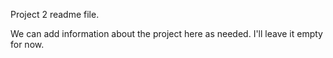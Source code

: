 Project 2 readme file. 

We can add information about the project here as needed. I'll leave it empty for now.

